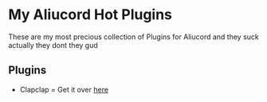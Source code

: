 # My Aliucord Hot Plugins

These are my most precious collection of Plugins for Aliucord 
and they suck actually they dont they gud

## Plugins

- Clapclap = Get it over [here](https://github.com/Wolfkid200444/hot-plugins/tree/builds)
